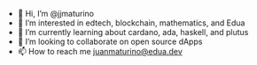 - 👋 Hi, I’m @jjmaturino
- 👀 I’m interested in edtech, blockchain, mathematics, and Edua
- 🌱 I’m currently learning about cardano, ada, haskell, and plutus
- 💞️ I’m looking to collaborate on open source dApps
- 📫 How to reach me juanmaturino@edua.dev

<!---
jjmaturino/jjmaturino is a ✨ special ✨ repository because its `README.md` (this file) appears on your GitHub profile.
You can click the Preview link to take a look at your changes.
--->
